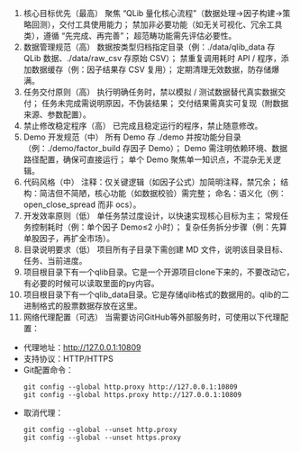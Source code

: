 1. 核心目标优先（最高）
聚焦 “QLib 量化核心流程”（数据处理→因子构建→策略回测），交付工具使用能力；
禁加非必要功能（如无关可视化、冗余工具类），遵循 “先完成、再完善”；
超范畴功能需先评估必要性。
2. 数据管理规范（高）
数据按类型归档指定目录（例：./data/qlib_data 存 QLib 数据、./data/raw_csv 存原始 CSV）；
禁重复调用耗时 API / 程序，添加数据缓存（例：因子结果存 CSV 复用）；
定期清理无效数据，防存储爆满。
3. 任务交付原则（高）
执行明确任务时，禁以模拟 / 测试数据替代真实数据交付；
任务未完成需说明原因，不伪装结果；
交付结果需真实可复现（附数据来源、参数配置）。
4. 禁止修改稳定程序（高）
已完成且稳定运行的程序，禁止随意修改。
5. Demo 开发规范（中）
所有 Demo 存 ./demo 并按功能分目录（例：./demo/factor_build 存因子 Demo）；
Demo 需注明依赖环境、数据路径配置，确保可直接运行；
单个 Demo 聚焦单一知识点，不混杂无关逻辑。
6. 代码风格（中）
注释：仅关键逻辑（如因子公式）加简明注释，禁冗余；
结构：简洁但不简陋，核心功能（如数据校验）需完整；
命名：语义化（例：open_close_spread 而非 ocs）。
7. 开发效率原则（低）
单任务禁过度设计，以快速实现核心目标为主；
常规任务控制耗时（例：单个因子 Demo≤2 小时）；
复杂任务拆分步骤（例：先算单股因子，再扩全市场）。
8. 目录说明要求（低）
项目所有子目录下需创建 MD 文件，说明该目录目标、任务、当前进度。
9. 项目根目录下有一个qlib目录。它是一个开源项目clone下来的，不要改动它，有必要的时候可以读取里面的py内容。
10. 项目根目录下有一个qlib_data目录。它是存储qlib格式的数据用的。qlib的二进制格式的股票数据存放在这里。
11. 网络代理配置（可选）
当需要访问GitHub等外部服务时，可使用以下代理配置：
- 代理地址：http://127.0.0.1:10809
- 支持协议：HTTP/HTTPS
- Git配置命令：
  ```
  git config --global http.proxy http://127.0.0.1:10809
  git config --global https.proxy http://127.0.0.1:10809
  ```
- 取消代理：
  ```
  git config --global --unset http.proxy
  git config --global --unset https.proxy
  ```